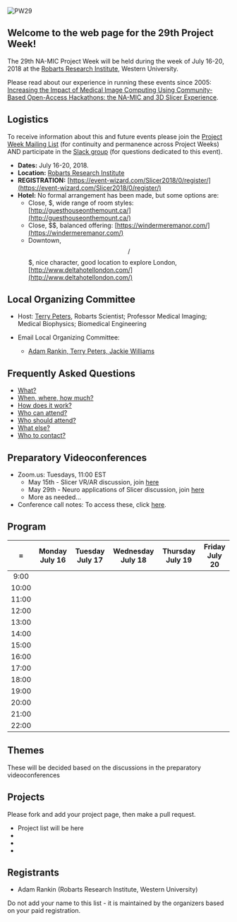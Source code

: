 ![PW29](PW29.png)
## Welcome to the web page for the 29th Project Week!
The 29th NA-MIC Project Week will be held during the week of July 16-20, 2018 at the [Robarts Research Institute](http://www.robarts.ca/), Western University.

Please read about our experience in running these events since 2005: [Increasing the Impact of Medical Image Computing Using
Community-Based Open-Access Hackathons: the NA-MIC and 3D Slicer Experience](http://www.spl.harvard.edu/publications/item/view/3004).

## Logistics

To receive information about this and future events please join the [Project Week Mailing List](https://public.kitware.com/mailman/listinfo/na-mic-project-week) (for continuity and permanence across Project Weeks) AND participate in the [Slack group](https://join.slack.com/t/spww/shared_invite/enQtMzEwMjA0MDc3ODc5LTc1NDg0MzdlZjE1NmExNzgyNmY5ZmJhZTZkYjc1MmMzMjgxZDdhMjU2ZDIyMTZhODc4YjFmYWNiZjQyNDYwMjU) (for questions dedicated to this event).

+ **Dates:** July 16-20, 2018.
+ **Location:** [Robarts Research Institute](https://www.google.ca/maps/@43.0113638,-81.2738561,3a,75y,340.63h,93.84t/data=!3m6!1e1!3m4!1sqB04BofO2fkNxgxlzynSRA!2e0!7i13312!8i6656)
+ **REGISTRATION:** [https://event-wizard.com/Slicer2018/0/register/](https://event-wizard.com/Slicer2018/0/register/)
+ **Hotel:** No formal arrangement has been made, but some options are:
  + Close, $, wide range of room styles: [http://guesthouseonthemount.ca/](http://guesthouseonthemount.ca/)
  + Close, $$, balanced offering: [https://windermeremanor.com/](https://windermeremanor.com/)
  + Downtown, $$/$$$, nice character, good location to explore London, [http://www.deltahotellondon.com/](http://www.deltahotellondon.com/)

## Local Organizing Committee
 
- Host: [Terry Peters](http://www.robarts.ca/terry-peters), Robarts Scientist; Professor Medical Imaging; Medical Biophysics; Biomedical Engineering

- Email Local Organizing Committee:
  - [Adam Rankin, Terry Peters, Jackie Williams](mailto:arankin@robarts.ca,tpeters@robarts.ca,jwilliams@robarts.ca?cc=tkapur@bwh.harvard.edu&subject=ProjectWeek28)

## Frequently Asked Questions

+ [What?](../README.md#what)
+ [When, where, how much?](../README.md#when-where-how-much)
+ [How does it work?](../README.md#how-does-it-work)
+ [Who can attend?](../README.md#who-can-attend)
+ [Who should attend?](../README.md#who-should-attend)
+ [What else?](../README.md#what-else)
+ [Who to contact?](../README.md#who-to-contact)

## Preparatory Videoconferences

+ Zoom.us: Tuesdays, 11:00 EST
  + May 15th - Slicer VR/AR discussion, join [here](https://zoom.us/j/188326641)
  + May 29th - Neuro applications of Slicer discussion, join [here](https://zoom.us/j/364315803)
  + More as needed...
+ Conference call notes: To access these, click [here](PreparatoryMeetingsNotes.md).

## Program
|   =    |Monday July 16 | Tuesday July 17 | Wednesday July 18 | Thursday July 19 | Friday July 20
|:---:   |     :---:     |     :---:       |     :---:         |     :---:        |     :---:    
|9:00|
|10:00|
|11:00|
|12:00|
|13:00|
|14:00|
|15:00|
|16:00|
|17:00|
|18:00|
|19:00|
|20:00|
|21:00|
|22:00|


## Themes
These will be decided based on the discussions in the preparatory videoconferences

## Projects
Please fork and add your project page, then make a pull request.

+ Project list will be here
+ 
+ 
+ 

## Registrants
+ Adam Rankin (Robarts Research Institute, Western University)

Do not add your name to this list - it is maintained by the organizers based on your paid registration.

<!-- ORGANIZERS: please edit REGISTRANTS.md -->
